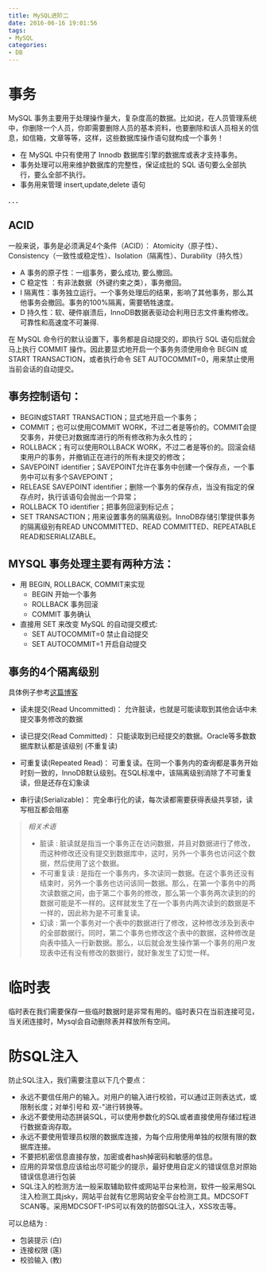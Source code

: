 ```yaml
---
title: MySQL进阶二
date: 2016-06-16 19:01:56
tags:
- MySQL
categories:
- DB
---
```



# 事务

MySQL 事务主要用于处理操作量大，复杂度高的数据。比如说，在人员管理系统中，你删除一个人员，你即需要删除人员的基本资料，也要删除和该人员相关的信息，如信箱，文章等等，这样，这些数据库操作语句就构成一个事务！

- 在 MySQL 中只有使用了 Innodb 数据库引擎的数据库或表才支持事务。
- 事务处理可以用来维护数据库的完整性，保证成批的 SQL 语句要么全部执行，要么全部不执行。
- 事务用来管理 insert,update,delete 语句

**. . .**<!-- more -->

## ACID

一般来说，事务是必须满足4个条件（ACID）： Atomicity（原子性）、Consistency（一致性或稳定性）、Isolation（隔离性）、Durability（持久性）

- A 事务的原子性：一组事务，要么成功, 要么撤回。
- C 稳定性 ：有非法数据（外键约束之类），事务撤回。
- I 隔离性：事务独立运行。一个事务处理后的结果，影响了其他事务，那么其他事务会撤回。事务的100%隔离，需要牺牲速度。
- D 持久性：软、硬件崩溃后，InnoDB数据表驱动会利用日志文件重构修改。可靠性和高速度不可兼得.

在 MySQL 命令行的默认设置下，事务都是自动提交的，即执行 SQL 语句后就会马上执行 COMMIT 操作。因此要显式地开启一个事务务须使用命令 BEGIN 或 START TRANSACTION，或者执行命令 SET AUTOCOMMIT=0，用来禁止使用当前会话的自动提交。

## 事务控制语句：

- BEGIN或START TRANSACTION；显式地开启一个事务；
- COMMIT；也可以使用COMMIT WORK，不过二者是等价的。COMMIT会提交事务，并使已对数据库进行的所有修改称为永久性的；
- ROLLBACK；有可以使用ROLLBACK WORK，不过二者是等价的。回滚会结束用户的事务，并撤销正在进行的所有未提交的修改；
- SAVEPOINT identifier；SAVEPOINT允许在事务中创建一个保存点，一个事务中可以有多个SAVEPOINT；
- RELEASE SAVEPOINT identifier；删除一个事务的保存点，当没有指定的保存点时，执行该语句会抛出一个异常；
- ROLLBACK TO identifier；把事务回滚到标记点；
- SET TRANSACTION；用来设置事务的隔离级别。InnoDB存储引擎提供事务的隔离级别有READ UNCOMMITTED、READ COMMITTED、REPEATABLE READ和SERIALIZABLE。

## MYSQL 事务处理主要有两种方法：

- 用 BEGIN, ROLLBACK, COMMIT来实现
	- BEGIN 开始一个事务
	- ROLLBACK 事务回滚
	- COMMIT 事务确认
- 直接用 SET 来改变 MySQL 的自动提交模式:
	- SET AUTOCOMMIT=0 禁止自动提交
	- SET AUTOCOMMIT=1 开启自动提交

## 事务的4个隔离级别

具体例子参考[这篇博客](http://www.cnblogs.com/zhoujinyi/p/3437475.html "MySQL 四种事务隔离级的说明")

- 读未提交(Read Uncommitted)：
允许脏读，也就是可能读取到其他会话中未提交事务修改的数据

- 读已提交(Read Committed)：
只能读取到已经提交的数据。Oracle等多数数据库默认都是该级别 (不重复读)

- 可重复读(Repeated Read)：
可重复读。在同一个事务内的查询都是事务开始时刻一致的，InnoDB默认级别。在SQL标准中，该隔离级别消除了不可重复读，但是还存在幻象读

- 串行读(Serializable)：
完全串行化的读，每次读都需要获得表级共享锁，读写相互都会阻塞

> *相关术语*
> 
> - 脏读 : 
> 脏读就是指当一个事务正在访问数据，并且对数据进行了修改，而这种修改还没有提交到数据库中，这时，另外一个事务也访问这个数据，然后使用了这个数据。
> - 不可重复读 : 
> 是指在一个事务内，多次读同一数据。在这个事务还没有结束时，另外一个事务也访问该同一数据。那么，在第一个事务中的两次读数据之间，由于第二个事务的修改，那么第一个事务两次读到的的数据可能是不一样的。这样就发生了在一个事务内两次读到的数据是不一样的，因此称为是不可重复读。
> - 幻读 : 
> 第一个事务对一个表中的数据进行了修改，这种修改涉及到表中的全部数据行。同时，第二个事务也修改这个表中的数据，这种修改是向表中插入一行新数据。那么，以后就会发生操作第一个事务的用户发现表中还有没有修改的数据行，就好象发生了幻觉一样。


# 临时表

临时表在我们需要保存一些临时数据时是非常有用的。临时表只在当前连接可见，当关闭连接时，Mysql会自动删除表并释放所有空间。


# 防SQL注入

防止SQL注入，我们需要注意以下几个要点：

- 永远不要信任用户的输入。对用户的输入进行校验，可以通过正则表达式，或限制长度；对单引号和 双-"进行转换等。
- 永远不要使用动态拼装SQL，可以使用参数化的SQL或者直接使用存储过程进行数据查询存取。
- 永远不要使用管理员权限的数据库连接，为每个应用使用单独的权限有限的数据库连接。
- 不要把机密信息直接存放，加密或者hash掉密码和敏感的信息。
- 应用的异常信息应该给出尽可能少的提示，最好使用自定义的错误信息对原始错误信息进行包装
- SQL注入的检测方法一般采取辅助软件或网站平台来检测，软件一般采用SQL注入检测工具jsky，网站平台就有亿思网站安全平台检测工具。MDCSOFT SCAN等。采用MDCSOFT-IPS可以有效的防御SQL注入，XSS攻击等。

可以总结为 : 

- 包装提示 (白)
- 连接权限 (莲)
- 校验输入 (教)
